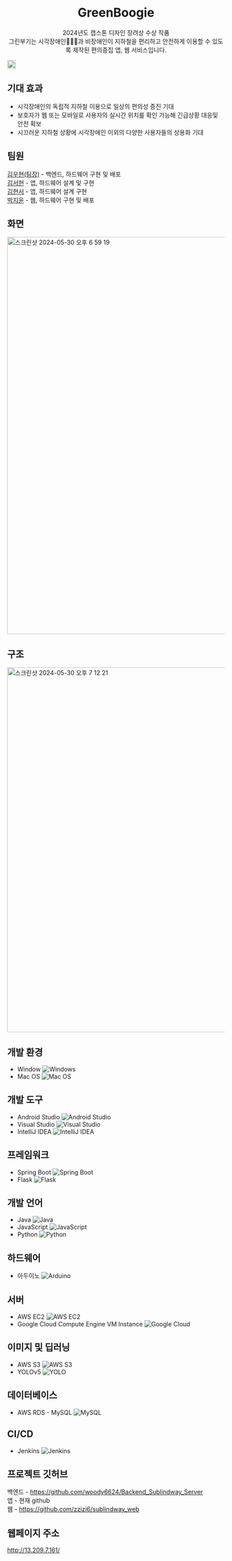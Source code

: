 <h1 align="center">GreenBoogie</h1>
<p align="center">2024년도 캡스톤 디자인 장려상 수상 작품<br>그린부기는 시각장애인🧑🏻‍🦯과 비장애인이 지하철을 편리하고 안전하게 이용할 수 있도록 제작된 편의증집 앱, 웹 서비스입니다.</p>

<img src='https://github.com/zzizi6/sublindway_A/assets/130573661/5fc1096b-7b75-4e23-bdc3-8c786a9354fe' width=20 height=20></img>




## 기대 효과
- 시각장애인의 독립적 지하철 이용으로 일상의 편의성 증진 기대
- 보호자가 웹 또는 모바일로 사용자의 실시간 위치를 확인 가능해 긴급상황 대응및 안전 확보
- 시끄러운 지하철 상황에 시각장애인 이외의 다양한 사용자들의 상용화 기대

## 팀원
[김우현(팀장)](https://github.com/woody6624) - 백엔드, 하드웨어 구현 및 배포 \
[김서현](https://github.com/akrxso) - 앱, 하드웨어 설계 및 구현 \
[김현서](https://github.com/eeazzy) - 앱, 하드웨어 설계 구현 \
[박지윤](https://github.com/zzizi6) - 웹, 하드웨어 구현 및 배포

## 화면
<img width="921" alt="스크린샷 2024-05-30 오후 6 59 19" src="https://github.com/zzizi6/sublindway_A/assets/130573661/c404e766-e942-4a64-a908-76ce1100c330">

## 구조
<img width="846" alt="스크린샷 2024-05-30 오후 7 12 21" src="https://github.com/zzizi6/sublindway_A/assets/130573661/b1ef0fd4-bede-4682-aba5-69208844dc34">

## 개발 환경
- Window ![Windows](https://img.icons8.com/color/20/000000/windows-10.png)
- Mac OS ![Mac OS](https://img.icons8.com/color/20/000000/mac-os.png)

## 개발 도구
- Android Studio ![Android Studio](https://img.icons8.com/color/20/000000/android-studio--v3.png)
- Visual Studio ![Visual Studio](https://img.icons8.com/color/20/000000/visual-studio--v2.png)
- IntelliJ IDEA ![IntelliJ IDEA](https://img.icons8.com/color/20/000000/intellij-idea.png)

## 프레임워크
- Spring Boot ![Spring Boot](https://img.icons8.com/color/20/000000/spring-logo.png)
- Flask ![Flask](https://img.icons8.com/ios/20/000000/flask.png)

## 개발 언어
- Java ![Java](https://img.icons8.com/color/20/000000/java-coffee-cup-logo--v1.png)
- JavaScript ![JavaScript](https://img.icons8.com/color/20/000000/javascript--v1.png)
- Python ![Python](https://img.icons8.com/color/20/000000/python--v1.png)

## 하드웨어
- 아두이노 ![Arduino](https://img.icons8.com/color/20/000000/arduino.png)

## 서버
- AWS EC2 ![AWS EC2](https://img.icons8.com/color/20/000000/amazon-web-services.png)
- Google Cloud Compute Engine VM Instance ![Google Cloud](https://img.icons8.com/color/20/000000/google-cloud.png)

## 이미지 및 딥러닝
- AWS S3 ![AWS S3](https://img.icons8.com/color/20/000000/amazon-s3.png)
- YOLOv5 ![YOLO](https://github.com/ultralytics/yolov5/raw/master/data/images/yolov5_logo.png)

## 데이터베이스
- AWS RDS - MySQL ![MySQL](https://img.icons8.com/color/20/000000/mysql-logo.png)

## CI/CD
- Jenkins ![Jenkins](https://img.icons8.com/color/20/000000/jenkins.png)

## 프로젝트 깃허브
백엔드 - https://github.com/woody6624/Backend_Sublindway_Server \
앱 - 현재 github \
웹 - https://github.com/zzizi6/sublindway_web

## 웹페이지 주소
http://13.209.7.161/

